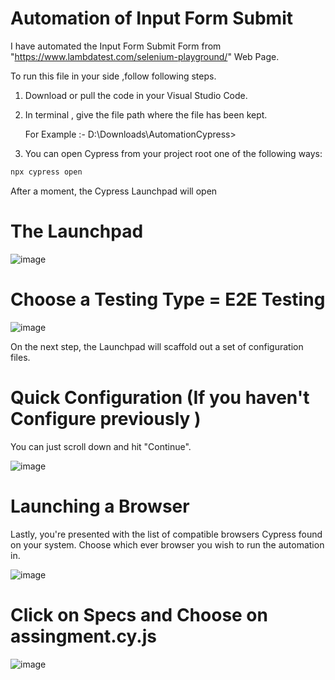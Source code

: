 # Automation of Input Form Submit

I have automated the Input Form Submit Form from "https://www.lambdatest.com/selenium-playground/"   Web Page.

To run this file in your side ,follow following steps.

1) Download or pull the code in your Visual Studio Code.

2) In terminal , give the file path where the file has been kept.

    For Example :- D:\Downloads\AutomationCypress> 

3) You can open Cypress from your project root one of the following ways:

```bash
npx cypress open
```
  After a moment, the Cypress Launchpad will open

# The Launchpad

![image](https://github.com/BinaMaharjan1/Frost/assets/155346424/e723901f-11b4-4857-9a85-f78a6c977c48)

# Choose a Testing Type = E2E Testing

![image](https://github.com/BinaMaharjan1/Frost/assets/155346424/b73598fd-af85-4e00-b4fb-34ccfe4ce542)


On the next step, the Launchpad will scaffold out a set of configuration files.


# Quick Configuration (If you haven't Configure previously )

You can just scroll down and hit "Continue".

![image](https://github.com/BinaMaharjan1/Frost/assets/155346424/a7a20b6b-c430-47eb-8e7a-af1e0f2fd0ff)


# Launching a Browser

Lastly, you're presented with the list of compatible browsers Cypress found on your system. Choose which ever browser you wish to run the automation in.

![image](https://github.com/BinaMaharjan1/Frost/assets/155346424/c2a7573e-bba6-4179-a398-43c04521d0cb)

# Click on Specs and Choose on assingment.cy.js

![image](https://github.com/BinaMaharjan1/Frost/assets/155346424/24aa22a0-52d0-4349-b535-179cf09a0049)









 
